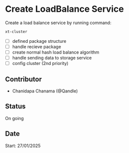 # Create LoadBalance Service

Create a load balance service by running command:

```bash
xt-cluster
```

- [ ] defined package structure
- [ ] handle recieve package
- [ ] create normal hash load balance algorithm
- [ ] handle sending data to storage service
- [ ] config cluster (2nd priority)

## Contributor
- Chanidapa Chanama (@Qandle)

## Status
On going

## Date
Start: 27/01/2025